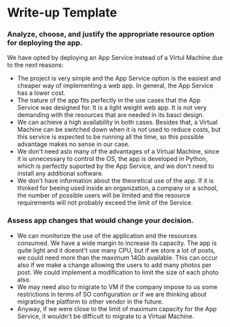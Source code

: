 # Write-up Template

### Analyze, choose, and justify the appropriate resource option for deploying the app.

We have opted by deploying an App Service instead of a Virtul Machine due to the next reasons:

* The project is very simple and the App Service option is the easiest and cheaper way of implementing a web app. In general, the App Service has a lower cost.
* The nature of the app fits perfectly in the use cases that the App Service was designed for. It is a light weight web app. It is not very demanding with the resources that are needed in its basci design.
* We can achieve a high availability in both cases. Besides that, a Virtual Machine can be switched down when it is not used to reduce costs, but this service is expected to be running all the time, so this possible advantage makes no sense in our case.
* We don't need aslo many of the advantages of a Virtual Machine, since it is unnecessary to control the OS, the app is developed in Python, which is perfectly suported by the App Service, and we don't need to install any additional software.
* We don't have information about the theoretical use of the app. If it is thinked for beeing used inside an organization, a company or a school, the number of possible users will be limited and the resource requirements will not probably exceed the limit of the Service.


### Assess app changes that would change your decision.

* We can monitorize the use of the application and the resources consumed. We have a wide margin to increase its capacity. The app is quite light and it doesnt't use many CPU, but if we store a lot of posts, we could need more than the maximum 14Gb available. This can occur also if we make a change allowing the users to add many photos per post. We could implement a modification to limit the size of each photo also.
* We may need also to migrate to VM if the company impose to us some restrictions in terms of SO configuration or if we are thinking about migrating the platform to other vendor in the future.
* Anyway, if we were close to the limit of maximum capacity for the App Service, it wouldn't be difficult to migrate to a Virtual Machine.
